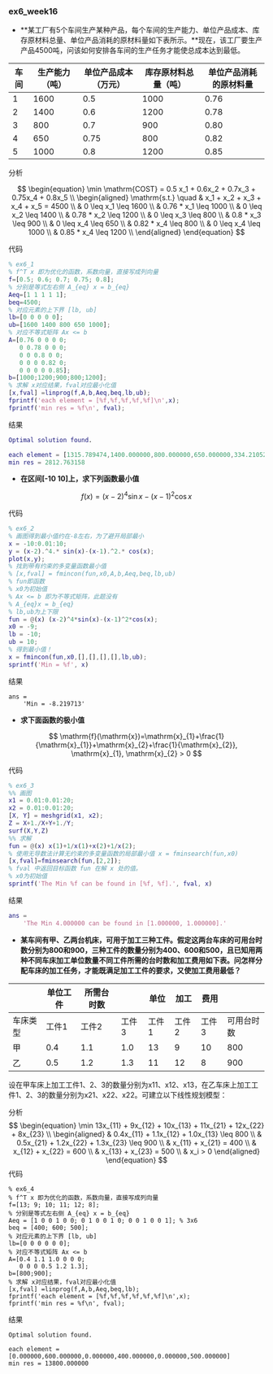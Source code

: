 ### ex6_week16

- **某工厂有5个车间生产某种产品，每个车间的生产能力、单位产品成本、库存原材料总量、单位产品消耗的原材料量如下表所示。**现在，该工厂要生产产品4500吨，问该如何安排各车间的生产任务才能使总成本达到最低。

| 车间 | 生产能力（吨） | 单位产品成本（万元） | 库存原材料总量（吨） | 单位产品消耗的原材料量 |
| ---- | -------------- | -------------------- | -------------------- | ---------------------- |
| 1    | 1600           | 0.5                  | 1000                 | 0.76                   |
| 2    | 1400           | 0.6                  | 1200                 | 0.78                   |
| 3    | 800            | 0.7                  | 900                  | 0.80                   |
| 4    | 650            | 0.75                 | 800                  | 0.82                   |
| 5    | 1000           | 0.8                  | 1200                 | 0.85                   |

分析

$$
\begin{equation}
\min \mathrm{COST} = 0.5 x_1 + 0.6x_2 + 0.7x_3 + 0.75x_4 + 0.8x_5 \\
\begin{aligned}
\mathrm{s.t.} \quad & x_1 + x_2 + x_3 + x_4 + x_5 = 4500 \\
& 0 \leq x_1 \leq 1600 \\
& 0.76 * x_1 \leq 1000 \\
& 0 \leq x_2 \leq 1400 \\
& 0.78 * x_2 \leq 1200 \\
& 0 \leq x_3 \leq 800 \\
& 0.8 * x_3 \leq 900 \\
& 0 \leq x_4 \leq 650 \\
& 0.82 * x_4 \leq 800 \\
& 0 \leq x_4 \leq 1000 \\
& 0.85 * x_4 \leq 1200 \\
\end{aligned}
\end{equation}
$$

代码

```matlab
% ex6_1
% f^T x 即为优化的函数，系数向量，直接写成列向量
f=[0.5; 0.6; 0.7; 0.75; 0.8];
% 分别是等式左右侧 A_{eq} x = b_{eq}
Aeq=[1 1 1 1 1];
beq=4500; 
% 对应元素的上下界 [lb, ub]
lb=[0 0 0 0 0];
ub=[1600 1400 800 650 1000];
% 对应不等式矩阵 Ax <= b
A=[0.76 0 0 0 0;
   0 0.78 0 0 0;
   0 0 0.8 0 0;
   0 0 0 0.82 0;
   0 0 0 0 0.85];
b=[1000;1200;900;800;1200];
% 求解 x对应结果，fval对应最小化值
[x,fval] =linprog(f,A,b,Aeq,beq,lb,ub);
fprintf('each element = [%f,%f,%f,%f,%f]\n',x);
fprintf('min res = %f\n', fval);
```

结果

```matlab
Optimal solution found.

each element = [1315.789474,1400.000000,800.000000,650.000000,334.210526]
min res = 2812.763158
```

- **在区间[-10 10]上，求下列函数最小值**

$$
f(x) = (x-2)^{4} \sin x - (x-1)^{2} \cos x
$$

代码

```matlab
% ex6_2
% 画图得到最小值约在-8左右，为了避开局部最小
x = -10:0.01:10;
y = (x-2).^4.* sin(x)-(x-1).^2.* cos(x);
plot(x,y);
% 找到带有约束的多变量函数最小值
% [x,fval] = fmincon(fun,x0,A,b,Aeq,beq,lb,ub)
% fun即函数
% x0为初始值
% Ax <= b 即为不等式矩阵，此题没有
% A_{eq}x = b_{eq}
% lb,ub为上下限
fun = @(x) (x-2)^4*sin(x)-(x-1)^2*cos(x);
x0 = -9;
lb = -10;
ub = 10;
% 得到最小值！
x = fmincon(fun,x0,[],[],[],[],lb,ub);
sprintf('Min = %f', x)
```

结果

```
ans =
    'Min = -8.219713'
```

- **求下面函数的极小值**

$$
\mathrm{f}(\mathrm{x})=\mathrm{x}_{1}+\frac{1}{\mathrm{x}_{1}}+\mathrm{x}_{2}+\frac{1}{\mathrm{x}_{2}}, \mathrm{x}_{1}, \mathrm{x}_{2} > 0
$$

代码

```matlab
% ex6_3
%% 画图
x1 = 0.01:0.01:20;
x2 = 0.01:0.01:20;
[X, Y] = meshgrid(x1, x2);
Z = X+1./X+Y+1./Y;
surf(X,Y,Z)
%% 求解
fun = @(x) x(1)+1/x(1)+x(2)+1/x(2);
% 使用无导数法计算无约束的多变量函数的局部最小值 x = fminsearch(fun,x0)
[x,fval]=fminsearch(fun,[2,2]);
% fval 中返回目标函数 fun 在解 x 处的值。
% x0为初始值
sprintf('The Min %f can be found in [%f, %f].', fval, x)
```

结果

```matlab
ans =
    'The Min 4.000000 can be found in [1.000000, 1.000000].'
```

- **某车间有甲、乙两台机床，可用于加工三种工件。假定这两台车床的可用台时数分别为800和900，三种工件的数量分别为400、600和500，且已知用两种不同车床加工单位数量不同工件所需的台时数和加工费用如下表。问怎样分配车床的加工任务，才能既满足加工工件的要求，又使加工费用最低？** 

|          | 单位工件 | 所需台时数 |       | 单位  | 加工  | 费用  |            |
| -------- | -------- | ---------- | ----- | ----- | ----- | ----- | ---------- |
| 车床类型 | 工件1    | 工件2      | 工件3 | 工件1 | 工件2 | 工件3 | 可用台时数 |
| 甲       | 0.4      | 1.1        | 1.0   | 13    | 9     | 10    | 800        |
| 乙       | 0.5      | 1.2        | 1.3   | 11    | 12    | 8     | 900        |

设在甲车床上加工工件1、2、3的数量分别为x11、x12、x13，在乙车床上加工工件1、2、3的数量分别为x21、x22、x22。可建立以下线性规划模型：

分析
$$
\begin{equation}
\min 13x_{11} + 9x_{12} + 10x_{13} + 11x_{21} + 12x_{22} + 8x_{23} \\
\begin{aligned}
& 0.4x_{11} + 1.1x_{12} + 1.0x_{13} \leq 800 \\
& 0.5x_{21} + 1.2x_{22} + 1.3x_{23} \leq 900 \\
& x_{11} + x_{21} = 400 \\
& x_{12} + x_{22} = 600 \\
& x_{13} + x_{23} = 500 \\
& x_i > 0
\end{aligned}
\end{equation}
$$
代码

```
% ex6_4
% f^T x 即为优化的函数，系数向量，直接写成列向量
f=[13; 9; 10; 11; 12; 8];
% 分别是等式左右侧 A_{eq} x = b_{eq}
Aeq = [1 0 0 1 0 0; 0 1 0 0 1 0; 0 0 1 0 0 1]; % 3x6
beq = [400; 600; 500]; 
% 对应元素的上下界 [lb, ub]
lb=[0 0 0 0 0 0];
% 对应不等式矩阵 Ax <= b
A=[0.4 1.1 1.0 0 0 0;
   0 0 0 0.5 1.2 1.3];
b=[800;900];
% 求解 x对应结果，fval对应最小化值
[x,fval] =linprog(f,A,b,Aeq,beq,lb);
fprintf('each element = [%f,%f,%f,%f,%f,%f]\n',x);
fprintf('min res = %f\n', fval);
```

结果

```
Optimal solution found.

each element = [0.000000,600.000000,0.000000,400.000000,0.000000,500.000000]
min res = 13800.000000	
```

